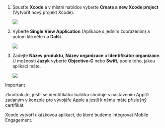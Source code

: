 1. Spusťte **Xcode** a v místní nabídce vyberte **Create a new Xcode project** (Vytvořit nový projekt Xcode).
   
    ![](./media/mobile-engagement-create-new-ios-app/xcode-new-project.png)
2. Vyberte **Single View Application** (Aplikace s jedním zobrazením) a potom klikněte na **Další**.
   
    ![](./media/mobile-engagement-create-new-ios-app/xcode-simple-view.png)
3. Zadejte **Název produktu**, **Název organizace** a **Identifikátor organizace**. U možnosti **Jazyk** vyberte **Objective-C** nebo **Swift**, podle toho, jakou aplikaci máte.
   
    ![](./media/mobile-engagement-create-new-ios-app/xcode-project-props.png)

> [!IMPORTANT]
> Zkontrolujte, jestli se identifikátor balíčku shoduje s nastavením AppID zadaným v konzole pro vývojáře Apple a jestli k němu máte příslušný certifikát. 
> 
> 

Xcode vytvoří ukázkovou aplikaci, do které budeme integrovat Mobile Engagement.

